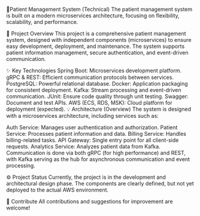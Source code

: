 🏥Patient Management System (Technical)
The patient management system is built on a modern microservices architecture, focusing on flexibility, scalability, and performance.

🚀 Project Overview
This project is a comprehensive patient management system, designed with independent components (microservices) to ensure easy development, deployment, and maintenance. The system supports patient information management, secure authentication, and event-driven communication.

✨ Key Technologies
Spring Boot: Microservices development platform.
gRPC & REST: Efficient communication protocols between services.
PostgreSQL: Powerful relational database.
Docker: Application packaging for consistent deployment.
Kafka: Stream processing and event-driven communication.
JUnit: Ensure code quality through unit testing.
Swagger: Document and test APIs.
AWS (ECS, RDS, MSK): Cloud platform for deployment (expected).
💡 Architecture (Overview)
The system is designed with a microservices architecture, including services such as:

Auth Service: Manages user authentication and authorization.
Patient Service: Processes patient information and data.
Billing Service: Handles billing-related tasks.
API Gateway: Single entry point for all client-side requests.
Analytics Service: Analyzes patient data from Kafka.
Communication is done via both gRPC (for high performance) and REST, with Kafka serving as the hub for asynchronous communication and event processing.

⚙️ Project Status
Currently, the project is in the development and architectural design phase. The components are clearly defined, but not yet deployed to the actual AWS environment.

🤝 Contribute
All contributions and suggestions for improvement are welcome!
